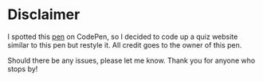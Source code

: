 # Disclaimer

I spotted this [pen](https://codepen.io/WebDevSimplified/pen/xoKZbd) on CodePen,
so I decided to code up a quiz website similar to this pen but restyle it. 
All credit goes to the owner of this pen.

Should there be any issues, please let me know.
Thank you for anyone who stops by!
